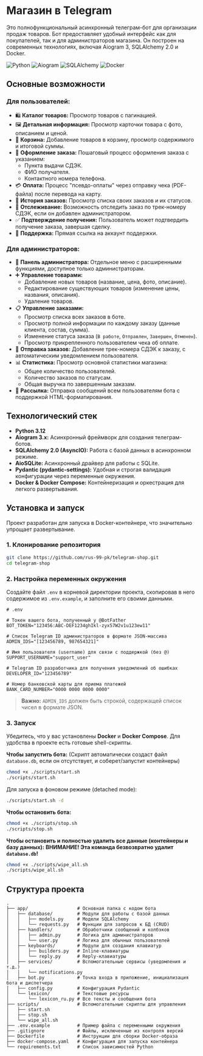 # Магазин в Telegram

Это полнофункциональный асинхронный телеграм-бот для организации продаж товаров. Бот предоставляет удобный интерфейс как для покупателей, так и для администраторов магазина. Он построен на современных технологиях, включая Aiogram 3, SQLAlchemy 2.0 и Docker.

![Python](https://img.shields.io/badge/Python-3.12-blue.svg)
![Aiogram](https://img.shields.io/badge/Aiogram-3.x-green.svg)
![SQLAlchemy](https://img.shields.io/badge/SQLAlchemy-2.0-orange.svg)
![Docker](https://img.shields.io/badge/Docker-Supported-blue)

## Основные возможности

### Для пользователей:
- 🛍️ **Каталог товаров:** Просмотр товаров с пагинацией.
- 🖼️ **Детальная информация:** Просмотр карточки товара с фото, описанием и ценой.
- 🛒 **Корзина:** Добавление товаров в корзину, просмотр содержимого и итоговой суммы.
- 📝 **Оформление заказа:** Пошаговый процесс оформления заказа с указанием:
    - Пункта выдачи СДЭК.
    - ФИО получателя.
    - Контактного номера телефона.
- 💳 **Оплата:** Процесс "псевдо-оплаты" через отправку чека (PDF-файла) после перевода на карту.
- 📜 **История заказов:** Просмотр списка своих заказов и их статусов.
- 🚚 **Отслеживание:** Возможность отследить заказ по трек-номеру СДЭК, если он добавлен администратором.
- ✅ **Подтверждение получения:** Пользователь может подтвердить получение заказа, завершая сделку.
- 💬 **Поддержка:** Прямая ссылка на аккаунт поддержки.

### Для администраторов:
- 🔐 **Панель администратора:** Отдельное меню с расширенными функциями, доступное только администраторам.
- ➕ **Управление товарами:**
    - Добавление новых товаров (название, цена, фото, описание).
    - Редактирование существующих товаров (изменение цены, названия, описания).
    - Удаление товаров.
- 📋 **Управление заказами:**
    - Просмотр списка всех заказов в боте.
    - Просмотр полной информации по каждому заказу (данные клиента, состав, сумма).
    - Изменение статуса заказа (`В работе`, `Отправлен`, `Завершен`, `Отменен`).
    - Просмотр прикрепленного пользователем чека об оплате.
- 🚀 **Отправка заказов:** Добавление трек-номера СДЭК к заказу, с автоматическим уведомлением пользователя.
- 📊 **Статистика:** Просмотр основной статистики магазина:
    - Общее количество пользователей.
    - Количество заказов по статусам.
    - Общая выручка по завершенным заказам.
- 📢 **Рассылка:** Отправка сообщений всем пользователям бота с поддержкой HTML-форматирования.

## Технологический стек

- **Python 3.12**
- **Aiogram 3.x:** Асинхронный фреймворк для создания телеграм-ботов.
- **SQLAlchemy 2.0 (AsyncIO):** Работа с базой данных в асинхронном режиме.
- **AioSQLite:** Асинхронный драйвер для работы с SQLite.
- **Pydantic (pydantic-settings):** Удобная и строгая валидация конфигурации через переменные окружения.
- **Docker & Docker Compose:** Контейнеризация и оркестрация для легкого развертывания.

## Установка и запуск

Проект разработан для запуска в Docker-контейнере, что значительно упрощает развертывание.

### 1. Клонирование репозитория

```bash
git clone https://github.com/rus-99-pk/telegram-shop.git
cd telegram-shop
```

### 2. Настройка переменных окружения

Создайте файл `.env` в корневой директории проекта, скопировав в него содержимое из `.env.example`, и заполните его своими данными.

```dotenv
# .env

# Токен вашего бота, полученный у @BotFather
BOT_TOKEN="123456:ABC-DEF1234ghIkl-zyx57W2v1u123ew11"

# Список Telegram ID администраторов в формате JSON-массива
ADMIN_IDS="[123456789, 987654321]"

# Имя пользователя (username) для связи с поддержкой (без @)
SUPPORT_USERNAME="support_user"

# Telegram ID разработчика для получения уведомлений об ошибках
DEVELOPER_ID="123456789"

# Номер банковской карты для приема платежей
BANK_CARD_NUMBER="0000 0000 0000 0000"
```
> **Важно:** `ADMIN_IDS` должен быть строкой, содержащей список чисел в формате JSON.

### 3. Запуск

Убедитесь, что у вас установлены **Docker** и **Docker Compose**.
Для удобства в проекте есть готовые shell-скрипты.

**Чтобы запустить бота:**
(Скрипт автоматически создаст файл `database.db`, если он отсутствует, и соберет/запустит контейнеры)
```bash
chmod +x ./scripts/start.sh
./scripts/start.sh
```
Для запуска в фоновом режиме (detached mode):
```bash
./scripts/start.sh -d
```

**Чтобы остановить бота:**
```bash
chmod +x ./scripts/stop.sh
./scripts/stop.sh
```

**Чтобы остановить и полностью удалить все данные (контейнеры и базу данных):**
**ВНИМАНИЕ! Эта команда безвозвратно удалит `database.db`!**
```bash
chmod +x ./scripts/wipe_all.sh
./scripts/wipe_all.sh
```

## Структура проекта

```
.
├── app/                  # Основная папка с кодом бота
│   ├── database/         # Модули для работы с базой данных
│   │   ├── models.py     # Модели SQLAlchemy
│   │   └── requests.py   # Функции для запросов к БД (CRUD)
│   ├── handlers/         # Обработчики сообщений и колбэков
│   │   ├── admin.py      # Логика для администраторов
│   │   └── user.py       # Логика для обычных пользователей
│   ├── keyboards/        # Модули для создания клавиатур
│   │   ├── builders.py   # Inline-клавиатуры
│   │   └── reply.py      # Reply-клавиатуры
│   ├── services/         # Вспомогательные сервисы (уведомления и т.д.)
│   │   └── notifications.py
│   ├── bot.py            # Точка входа в приложение, инициализация бота и диспетчера
│   ├── config.py         # Конфигурация Pydantic
│   └── lexicon/          # Текстовые ресурсы
│       └── lexicon_ru.py # Все тексты и сообщения бота
├── scripts/              # Вспомогательные скрипты для управления
│   ├── start.sh
│   ├── stop.sh
│   └── wipe_all.sh
├── .env.example          # Пример файла с переменными окружения
├── .gitignore            # Файлы, исключенные из контроля версий
├── Dockerfile            # Инструкции для сборки Docker-образа
├── docker-compose.yaml   # Конфигурация для запуска контейнера
└── requirements.txt      # Список зависимостей Python
```
